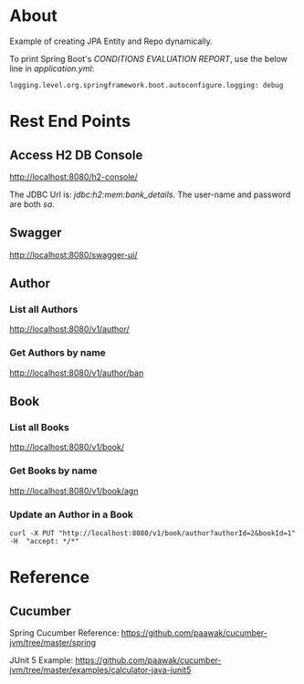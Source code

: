 # About

Example of creating JPA Entity and Repo dynamically.

To print Spring Boot's *CONDITIONS EVALUATION REPORT*, use the below line in *application.yml*:

    logging.level.org.springframework.boot.autoconfigure.logging: debug

# Rest End Points

## Access H2 DB Console

<http://localhost:8080/h2-console/>

The JDBC Url is: *jdbc:h2:mem:bank_details*. The user-name and password are both *sa*.

## Swagger

<http://localhost:8080/swagger-ui/>

## Author
### List all Authors

<http://localhost:8080/v1/author/>

### Get Authors by name

<http://localhost:8080/v1/author/ban>

## Book
### List all Books

<http://localhost:8080/v1/book/>

### Get Books by name

<http://localhost:8080/v1/book/agn>

### Update an Author in a Book

    curl -X PUT "http://localhost:8080/v1/book/author?authorId=2&bookId=1" -H  "accept: */*"

# Reference
## Cucumber
Spring Cucumber Reference: <https://github.com/paawak/cucumber-jvm/tree/master/spring>    

JUnit 5 Example: <https://github.com/paawak/cucumber-jvm/tree/master/examples/calculator-java-junit5>

